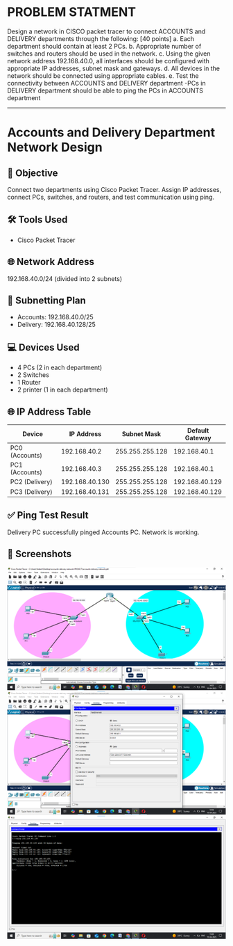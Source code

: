 # PROBLEM STATMENT
Design a network in CISCO packet tracer to connect ACCOUNTS and DELIVERY departments through the following: [40 points]
a. Each department should contain at least 2 PCs.
b. Appropriate number of switches and routers should be used in the network.
c. Using the given network address 192.168.40.0, all interfaces should be configured with appropriate IP addresses, subnet mask and gateways.
d. All devices in the network should be connected using appropriate cables.
e. Test the connectivity between ACCOUNTS and DELIVERY department -PCs in DELIVERY department should be able to ping the PCs in ACCOUNTS department

_________________________________________________________________________________________________________________________________________________________________________________________________________________

# Accounts and Delivery Department Network Design

## 📌 Objective
Connect two departments using Cisco Packet Tracer. Assign IP addresses, connect PCs, switches, and routers, and test communication using ping.

## 🛠 Tools Used
- Cisco Packet Tracer

## 🌐 Network Address
192.168.40.0/24 (divided into 2 subnets)

## 📐 Subnetting Plan
- Accounts: 192.168.40.0/25  
- Delivery: 192.168.40.128/25

## 💻 Devices Used
- 4 PCs (2 in each department)
- 2 Switches
- 1 Router
- 2 printer (1 in each department)

## 🌐 IP Address Table

| Device | IP Address | Subnet Mask | Default Gateway |
|--------|------------|-------------|-----------------|
| PC0 (Accounts) | 192.168.40.2 | 255.255.255.128 | 192.168.40.1 |
| PC1 (Accounts) | 192.168.40.3 | 255.255.255.128 | 192.168.40.1 |
| PC2 (Delivery) | 192.168.40.130 | 255.255.255.128 | 192.168.40.129 |
| PC3 (Delivery) | 192.168.40.131 | 255.255.255.128 | 192.168.40.129 |


## ✅ Ping Test Result
Delivery PC successfully pinged Accounts PC. Network is working.

## 📸 Screenshots
![Network Topology](topology.png)  
![IP Config](IP_Config_PC0.png)  
![Ping Test](Ping_PC01_to_PC02.png)
